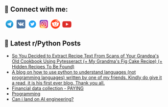 ## 🔎 Connect with me:
[<img src="https://github.com/bullbesh/bullbesh/blob/main/images/Telegram.png" width="32" height="32" />](https://t.me/bullbesh)
[<img src="https://github.com/bullbesh/bullbesh/blob/main/images/VK.png" width="32" height="32" />](https://vk.com/bullbesh)
[<img src="https://github.com/bullbesh/bullbesh/blob/main/images/Twitter.png" width="32" height="32" />](https://twitter.com/bullbesh1)
[<img src="https://github.com/bullbesh/bullbesh/blob/main/images/Instagram.png" width="32" height="32" />](https://www.instagram.com/bullbesh)
[<img src="https://github.com/bullbesh/bullbesh/blob/main/images/Reddit.png" width="32" height="32" />](https://www.reddit.com/user/bullbesh)
[<img src="https://github.com/bullbesh/bullbesh/blob/main/images/YouTube.png" width="32" height="32" />](https://www.youtube.com/channel/UCtfjRs6uzgq5mfm8S06WTcg)

## 📕 Latest r/Python Posts
<!-- BLOG-POST-LIST:START -->
- [So You Decided to Extract Recipe Text From Scans of Your Grandpa&#39;s Old Cookbook Using Pytesseract &lpar;+ My Grandma&#39;s Fig Cake Recipe&rpar; &lpar;+ Hidden Recipes To Be Found&rpar;](https://www.reddit.com/r/Python/comments/16f0yla/so_you_decided_to_extract_recipe_text_from_scans/)
- [A blog on how to use python to understand languages &lpar;not programming languages&rpar; written by one of my friends. Kindly do give it a read, it is his first ever blog. Thank you all.](https://www.reddit.com/r/Python/comments/16ez0l2/a_blog_on_how_to_use_python_to_understand/)
- [Financial data collection - PAYING](https://www.reddit.com/r/Python/comments/16eycbd/financial_data_collection_paying/)
- [Programming](https://www.reddit.com/r/Python/comments/16eybca/programming/)
- [Can i land on AI engineering?](https://www.reddit.com/r/Python/comments/16ey73l/can_i_land_on_ai_engineering/)
<!-- BLOG-POST-LIST:END -->
